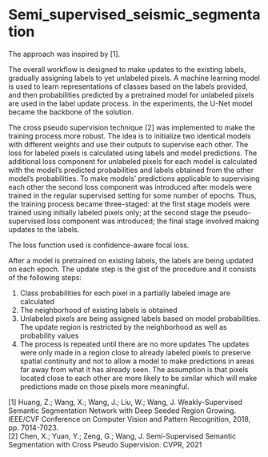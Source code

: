 # Semi_supervised_seismic_segmentation

The approach was inspired by [1].

The overall workflow is designed to make updates to the existing labels, gradually assigning labels to yet unlabeled pixels. A machine learning model is used to learn representations of classes based on the labels provided, and then probabilities predicted by a pretrained model for unlabeled pixels are used in the label update process. In the experiments, the U-Net model became the backbone of the solution.

The cross pseudo supervision technique [2] was implemented to make the training process more robust. The idea is to initialize two identical models with different weights and use their outputs to supervise each other. The loss for labeled pixels is calculated using labels and model predictions. The additional loss component for unlabeled pixels for each model is calculated with the model’s predicted probabilities and labels obtained from the other model’s probabilities. To make models’ predictions applicable to supervising each other the second loss component was introduced after models were trained in the regular supervised setting for some number of epochs. Thus, the training process became three-staged: at the first stage models were trained using initially labeled pixels only; at the second stage the pseudo-supervised loss component was introduced; the final stage involved making updates to the labels.

The loss function used is confidence-aware focal loss.

After a model is pretrained on existing labels, the labels are being updated on each epoch. The update step is the gist of the procedure and it consists of the following steps:
1.	Class probabilities for each pixel in a partially labeled image are calculated
2.	The neighborhood of existing labels is obtained
3.	Unlabeled pixels are being assigned labels based on model probabilities. The update region is restricted by the neighborhood as well as probability values
4.	The process is repeated until there are no more updates
The updates were only made in a region close to already labeled pixels to preserve spatial continuity and not to allow a model to make predictions in areas far away from what it has already seen. The assumption is that pixels located close to each other are more likely to be similar which will make predictions made on those pixels more meaningful.

[1] Huang, Z.; Wang, X.; Wang, J.; Liu, W.; Wang, J. Weakly-Supervised Semantic Segmentation Network with Deep Seeded Region Growing. IEEE/CVF Conference on Computer Vision and Pattern Recognition, 2018, pp. 7014-7023. <br />
[2] Chen, X.; Yuan, Y.; Zeng, G.; Wang, J. Semi-Supervised Semantic Segmentation with Cross Pseudo Supervision. CVPR, 2021
